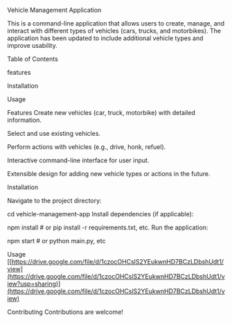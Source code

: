 Vehicle Management Application

This is a command-line application that allows users to create, manage, and interact with different types of vehicles (cars, trucks, and motorbikes). The application has been updated to include additional vehicle types and improve usability.

Table of Contents

features

Installation

Usage

Features
Create new vehicles (car, truck, motorbike) with detailed information.

Select and use existing vehicles.

Perform actions with vehicles (e.g., drive, honk, refuel).

Interactive command-line interface for user input.

Extensible design for adding new vehicle types or actions in the future.

Installation

Navigate to the project directory:

cd vehicle-management-app
Install dependencies (if applicable):

npm install  # or pip install -r requirements.txt, etc.
Run the application:

npm start  # or python main.py, etc

Usage
[[https://drive.google.com/file/d/1czocOHCslS2YEukwnHD7BCzLDbshUdt1/view](https://drive.google.com/file/d/1czocOHCslS2YEukwnHD7BCzLDbshUdt1/view?usp=sharing)](https://drive.google.com/file/d/1czocOHCslS2YEukwnHD7BCzLDbshUdt1/view)

Contributing
Contributions are welcome! 
